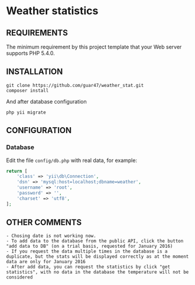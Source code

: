 Weather statistics
============================

REQUIREMENTS
------------

The minimum requirement by this project template that your Web server supports PHP 5.4.0.


INSTALLATION
------------

```
git clone https://github.com/guar47/weather_stat.git
composer install
```
And after database configuration
```
php yii migrate
```

CONFIGURATION
-------------

### Database

Edit the file `config/db.php` with real data, for example:

```php
return [
    'class' => 'yii\db\Connection',
    'dsn' => 'mysql:host=localhost;dbname=weather',
    'username' => 'root',
    'password' => '',
    'charset' => 'utf8',
];
```

OTHER COMMENTS
-------------
```
- Chosing date is not working now.
- To add data to the database from the public API, click the button "add data to DB" (on a trial basis, requested for January 2016)
- If you request the data multiple times in the database is a duplicate, but the stats will be displayed correctly as at the moment data are only for January 2016
- After add data, you can request the statistics by click "get statistics", with no data in the database the temperature will not be considered
```